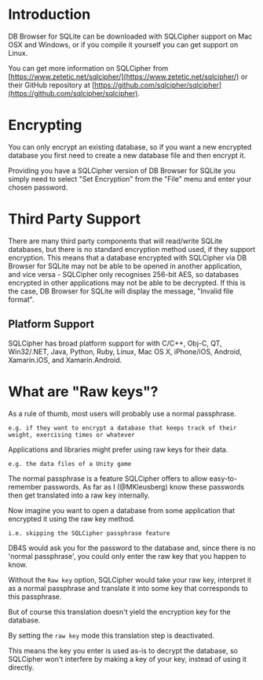 # Introduction

DB Browser for SQLite can be downloaded with SQLCipher support on Mac OSX and Windows, or if you compile it yourself you can get support on Linux. 

You can get more information on SQLCipher from [https://www.zetetic.net/sqlcipher/](https://www.zetetic.net/sqlcipher/) or their GitHub repository at [https://github.com/sqlcipher/sqlcipher](https://github.com/sqlcipher/sqlcipher).

# Encrypting

You can only encrypt an existing database, so if you want a new encrypted database you first need to create a new database file and then encrypt it.

Providing you have a SQLCipher version of DB Browser for SQLite you simply need to select "Set Encryption" from the "File" menu and enter your chosen password.

# Third Party Support

There are many third party components that will read/write SQLite databases, but there is no standard encryption method used, if they support encryption.  This means that a database encrypted with SQLCipher via DB Browser for SQLite may not be able to be opened in another application, and vice versa - SQLCipher only recognises 256-bit AES, so databases encrypted in other applications may not be able to be decrypted.  If this is the case, DB Browser for SQLite will display the message, "Invalid file format".

## Platform Support

SQLCipher has broad platform support for with C/C++, Obj-C, QT, Win32/.NET, Java, Python, Ruby, Linux, Mac OS X, iPhone/iOS, Android, Xamarin.iOS, and Xamarin.Android.

# What are "Raw keys"?

As a rule of thumb, most users will probably use a normal passphrase.

    e.g. if they want to encrypt a database that keeps track of their weight, exercising times or whatever

Applications and libraries might prefer using raw keys for their data.

    e.g. the data files of a Unity game

The normal passphrase is a feature SQLCipher offers to allow easy-to-remember passwords.  As far as I (@MKleusberg) know these passwords then get translated into a raw key internally.

Now imagine you want to open a database from some application that encrypted it using the raw key method.

    i.e. skipping the SQLCipher passphrase feature

DB4S would ask you for the password to the database and, since there is no 'normal passphrase', you could only enter the raw key that you happen to know.

Without the `Raw key` option, SQLCipher would take your raw key, interpret it as a normal passphrase and translate it into some key that corresponds to this passphrase.

But of course this translation doesn't yield the encryption key for the database.

By setting the `raw key` mode this translation step is deactivated.

This means the key you enter is used as-is to decrypt the database, so SQLCipher won't interfere by making a key of your key, instead of using it directly.